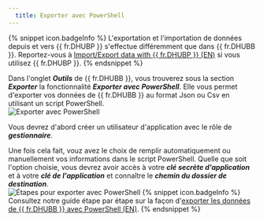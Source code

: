 ```yaml
---
  title: Exporter avec PowerShell
---
```

{% snippet icon.badgeInfo %} 
L'exportation et l'importation de données depuis et vers {{ fr.DHUBP }} s'effectue différemment que dans {{ fr.DHUBB }}. Reportez-vous à [Import/Export data with {{ fr.DHUBP }} (EN)](/kb/hub-business/how-to-articles/import-export-data-hub-personal/) si vous utilisez {{ fr.DHUBP }}. 
{% endsnippet %}  

Dans l'onglet ***Outils*** de {{ fr.DHUBB }}, vous trouverez sous la section ***Exporter*** la fonctionnalité ***Exporter avec PowerShell***. Elle vous permet d'exporter vos données de {{ fr.DHUBB }} au format Json ou Csv en utilisant un script PowerShell.  
![Exporter avec PowerShell](https://webdevolutions.azureedge.net/docs/fr/hub/Hub2012.png) 

Vous devrez d'abord créer un utilisateur d'application avec le rôle de ***gestionnaire***.  

Une fois cela fait, vouz avez le choix de remplir automatiquement ou manuellement vos informations dans le script PowerShell. Quelle que soit l'option choisie, vous devrez avoir accès à votre ***clé secrète d'application*** et à votre ***clé de l'application*** et connaître le ***chemin du dossier de destination***.  
![Étapes pour exporter avec PowerShell](https://webdevolutions.azureedge.net/docs/fr/hub/Hub2013.png) 
{% snippet icon.badgeInfo %} 
Consultez notre guide étape par étape sur la façon d'[exporter les données de {{ fr.DHUBB }} avec PowerShell (EN)](/kb/hub-business/how-to-articles/export-data-hub-business-powershell/). 
{% endsnippet %}
